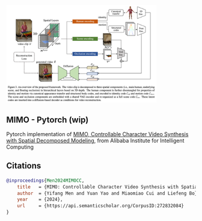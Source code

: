 <img src="./mimo.png" width="400px"></img>

## MIMO - Pytorch (wip)

Pytorch implementation of <a href="https://menyifang.github.io/projects/MIMO/index.html">MIMO, Controllable Character Video Synthesis with Spatial Decomposed Modeling</a>, from Alibaba Institute for Intelligent Computing

## Citations

```bibtex
@inproceedings{Men2024MIMOCC,
    title   = {MIMO: Controllable Character Video Synthesis with Spatial Decomposed Modeling},
    author  = {Yifang Men and Yuan Yao and Miaomiao Cui and Liefeng Bo},
    year    = {2024},
    url     = {https://api.semanticscholar.org/CorpusID:272832084}
}
```
